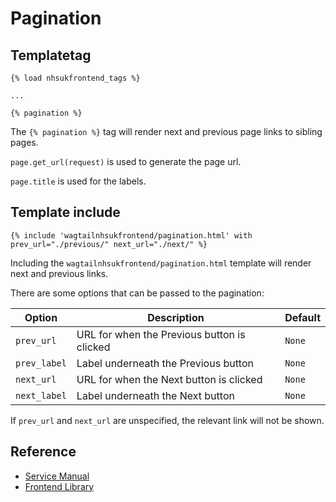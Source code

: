 # Pagination

## Templatetag

```django
{% load nhsukfrontend_tags %}

...

{% pagination %}
```

The `{% pagination %}` tag will render next and previous page links to sibling pages.

`page.get_url(request)` is used to generate the page url.

`page.title` is used for the labels.


## Template include

```django
{% include 'wagtailnhsukfrontend/pagination.html' with prev_url="./previous/" next_url="./next/" %}
```

Including the `wagtailnhsukfrontend/pagination.html` template will render next and previous links.

There are some options that can be passed to the pagination:

| Option | Description | Default |
| ------ | ----------- | ------- |
| `prev_url` | URL for when the Previous button is clicked | `None` |
| `prev_label` | Label underneath the Previous button | `None` |
| `next_url` | URL for when the Next button is clicked | `None` |
| `next_label` | Label underneath the Next button | `None` |

If `prev_url` and `next_url` are unspecified, the relevant link will not be shown.

## Reference

* [Service Manual](https://service-manual.nhs.uk/design-system/components/pagination)
* [Frontend Library](https://github.com/nhsuk/nhsuk-frontend/tree/master/packages/components/pagination)

